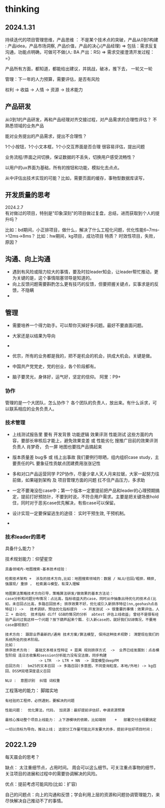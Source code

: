 # thinking

## 2024.1.31

持续迭代的项目管理思维，产品思维 ： 不是某个技术点的突破，产品从0到1构建 :  产品idea，产品市场洞察, 产品价值，产品的决心(产品经理) => 包括：需求反复沟通，功能点明确，可做可不做(人: BA 产出：RS)   => 需求交接澄清开发过程： =》

产品所有方面，都知道，都能给出建议，并挑战，破冰，推下去，  一轮又一轮

管理：下一年的人力预算，需要评估，是否有风险


权利 -> 收益 -> 人情 -> 资源 -> 技术能力



## 产品研发

从0到1的产品研发，再和产品经理对齐交接过程，对产品需求的合理性评估？ 不熟悉领域的业务产品

能对业务提出的产品需求，提出不合理性？ 

1个小按钮，1个小文本框，1个小交互界面是否合理 很容易评估，提出问题

业务流程/界面之间切换，保证数据的不丢失，切换用户感受流畅性？

以用户的ux界面为基础，所有的按钮和功能，模拟化去点点。

从中评估出技术实现的可能？比如，需要页面的缓存，事物型数据库读写，






## 开发质量的思考

2024.2.7   
有对做过的项目，特别是"印象深刻"的项目做过复盘，总结，进而获取到个人的提升吗？ 

比如：bd期间，小正排项目，做什么，解决了什么工程化问题，优化性能6~7ms->12ms->8ms？
比如：hw期间，kg项目，成功项目   特质？   时效性项目，失败， 原因？







## 沟通、向上沟通

* 遇到有风险或阻力较大的事情，要及时拉leader知会，让leader帮忙推动，更为关键的是，这个事情阻塞领导是知道的。
* 向上反馈问题需要斟酌怎么更有技巧的反馈，但要把握关键点，实事求是的反馈，不隐瞒
* 


## 管理

* 需要培养一个得力助手。可以帮你灭掉好多问题。最好不要直面问题。
* 大家还是以结果为导向


*  
*  优宗，所有的业务都是我的，把不是机会的机会，拱成大机会。关键是做。
*  中国共产党党史，党的创业，各个阶段都有。 
*  脑子要灵光，身体好，运气好，坚定的信仰。 阿里：P9+


### 协作
管理的是一个大团队，怎么协作？
各个团队的负责人，放出来。有什么诉求，可以联系相应的业务负责人。

### 技术管理

* 上线测试报告里 要有 开发背景  功能逻辑 效果评测  性能测试 这些方面的内容，要部长审核后才能上，避免效果变差 或  性能劣化
搜推广目前的效果评测负责人  肖梦奇， 负一屏 地图也要找产品搞起来
* 版本质量差 bug多  或  线上出事故  我们要例行晾晒，组内组织case study，主要责任的PL 要象征性贡献点团建费用涨涨记性
* 多和对口产品运营同学 P2P协作，尽量少拿人天人月来拉锯，大家一起努力往前做，如果碰到架构 及 项目管理方面的问题  扛不住产品压力，多求助

* 一定不要淹没在case中；第一个版本一定要提前把产品和leader的心理预期搞定，提前打好预防针，不要到时说，不符合用户需求。主要是把关键场景hold住，同时对于恶劣case优先解决，有些case可以保留。
* 设计实现一定要保留逃生的途径： 实时干预生效,  干预机制。
* 


### 技术leader的思考

具备什么能力？

技术规划能力：仰望星空

    具备领域内-地图搜索-基本技术经验：

    检索技术架构 +  涉及的技术方向,比如：地图搜索领域的：数据 / NLU/召回/粗排，精排,强展现/ 重排 ， 检索漏斗模型，有深入理解
    
    地图算法策略技术方向引导，策略算法研发/做效果的基本方法论：
    case分析和问题分布情况：占比高，指标收益大的case，同时从中抽象出待优化的技术点(比如，未召回占比高，多路召回技术; 排序效果不好，优化或引入新排序特征(nn,geohash点击特征)) ->   技术调研，预估优化指标提升  -> 开发测试 -> 很重要的事情：效果评估，人工 + 自动化  技术指标 diff GSB的情况的分析  abtest 评估上线收益; 曾经不是很有经验产品问过我这样一个问题？按下葫芦起来个瓢. 引入新case的，就好我们GSB情况，不要用case鄙视我们

    技术方向： 跟踪业界最新的/通用 技术方案/算法模型, 保持这种技术视野； 清楚现在我们的系统所处的技术阶段。
    比如：
    排序技术方向：  基础文本相关性特征 + 距离 规则排序方式  ->  业界已经发展到：点击模型阶段 连日志收集和session分析能力没有没法做，同步构建
                   -> LTR  -> LTR + NN  -> 深度模型deepFM
    召回方向：  bm25的文本召回 -> 多路召回(多意图，不同查询粒度，本地/外地) -> kg召回、DSSM双塔深度语义召回

    NLU :  意图识别  纠错 词权重

工程落地的能力： 脚踏实地

    有经验的工程师，必然遇到，要解决的问题

    性能问题：  优化算法，代码， 加资源：最好提前评估好，申请资源预算

    最核心推动整个项目上线能力： 上下游模块的依赖，比如端侧    +   部署交付合规要搞定 

    一切以目标为导向，推动上线； 这部分工作量可能比开发要大的多，提前评估好项目时间；









## 2022.1.29

每天晨会的思考？

缺点： 太注重细节点，占用时间。 周会可以这么细节。可关注重点事物的细节，关注项目的进展和过程中的需要协调解决的风险。

优点：提前考虑可能风险(比如：扩容)

自己的问题点：向上的沟通和反馈；学会利用上层的资源和问题协调管理能力，来尽快解决自己推动不了的事情。

